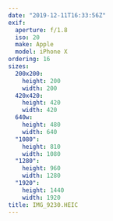 ```yaml
---
date: "2019-12-11T16:33:56Z"
exif:
  aperture: f/1.8
  iso: 20
  make: Apple
  model: iPhone X
ordering: 16
sizes:
  200x200:
    height: 200
    width: 200
  420x420:
    height: 420
    width: 420
  640w:
    height: 480
    width: 640
  "1080":
    height: 810
    width: 1080
  "1280":
    height: 960
    width: 1280
  "1920":
    height: 1440
    width: 1920
title: IMG_9230.HEIC
---
```

